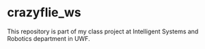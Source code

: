 # crazyflie_ws
This repository is part of my class project at Intelligent Systems and Robotics department in UWF.

